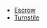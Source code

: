 - [Escrow](https://github.com/Ackee-Blockchain/trident/tree/master/examples/integration-tests/escrow)
- [Turnstile](https://github.com/Ackee-Blockchain/trident/tree/master/examples/integration-tests/turnstile)
